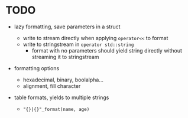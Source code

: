 # TODO

- lazy formatting, save parameters in a struct
    - write to stream directly when applying `operator<<` to format
    - write to stringstream in `operator std::string`
        - format with no parameters should yield string directly without streaming it to stringstream
        
        
- formatting options
    - hexadecimal, binary, boolalpha...
    - alignment, fill character

    
- table formats, yields to multiple strings
    - `"{}|{}"_format(name, age)`